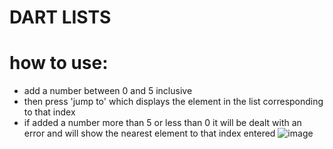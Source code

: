 # DART LISTS

# how to use:
* add a number between 0 and 5 inclusive
* then press 'jump to' which displays the element in the list corresponding to that index
* if added a number more than 5 or less than 0 it will be dealt with an error and will show the nearest element to that index entered
![image](https://user-images.githubusercontent.com/71787197/162988476-701c2a3d-42e1-4bc0-a717-bcd5c1a889db.png)
